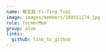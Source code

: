 ```yaml
---
name: 蔡宜庭 Yi-Ting Tsai 
image: images/members/309551174.jpg 
role: formerMem
group: alum
links:
  github: link_to_github 
---
```

